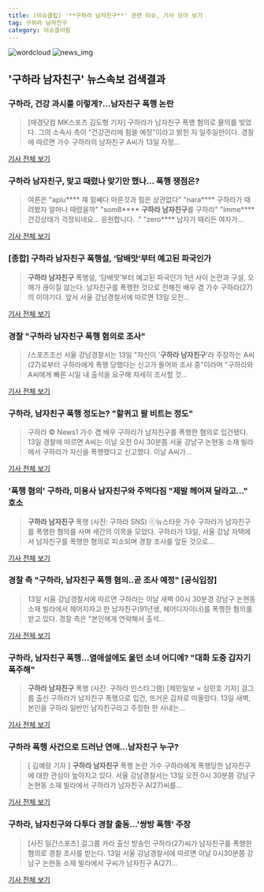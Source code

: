 ```yaml
---
title: (이슈클립) '**구하라 남자친구**' 관련 이슈, 기사 모아 보기
tag: 구하라 남자친구
category: 이슈클리핑
---
```

![wordcloud](https://s3.ap-northeast-2.amazonaws.com/lyrics101-wordcloud/2018-09-13-1536816683.png)
![news_img](https://user-images.githubusercontent.com/42597476/44507050-1206f400-a6e4-11e8-8d98-7ffbfebb353f.png)
## **'**구하라 남자친구**'** 뉴스속보 검색결과
### 구하라, 건강 과시를 이렇게?…남자친구 폭행 논란

>[매경닷컴 MK스포츠 김도형 기자] 구하라가 남자친구 폭행 혐의로 물의를 빚었다. 그의 소속사 측이 “건강관리에 힘쓸 예정”이라고 밝힌 지 일주일만이다. 경찰에 따르면 가수 구하라의 남자친구 A씨가 13일 자정...

<a href="http://sports.mk.co.kr/view.php?year=2018&no=578246" target="_blank">기사 전체 보기</a>

### **구하라 남자친구**, 맞고 때렸나 맞기만 했나… 폭행 쟁점은?

>여론은 "aplu**** 쟤 힘쎄다 마른것과 힘은 상관없다" "nara**** 구하라가 때려봤자 얼마나 때렸을까" "som8**** **구하라 남자친구**를 구하라" "imme**** 건강상태가 걱정되네요... 응원합니다. ." "zero**** 남자가 때리든 여자가...

<a href="http://www.nbnnews.co.kr/news/articleView.html?idxno=177286" target="_blank">기사 전체 보기</a>

### [종합] **구하라 남자친구** 폭행설, ‘담배맛’부터 예고된 파국인가

>**구하라 남자친구** 폭행설, ‘담배맛’부터 예고된 파국인가 1년 사이 논란과 구설, 오해가 끊이질 않는다. 남자친구를 폭행한 것으로 전해진 배우 겸 가수 구하라(27)의 이야기다. 앞서 서울 강남경찰서에 따르면 13일 오전...

<a href="http://sports.donga.com/3/all/20180913/91986675/2" target="_blank">기사 전체 보기</a>

### 경찰 "**구하라 남자친구** 폭행 혐의로 조사"

>/스포츠조선 서울 강남경찰서는 13일 "자신이 ‘**구하라 남자친구**’라 주장하는 A씨(27)로부터 구하라에게 폭행 당했다는 신고가 들어와 조사 중"이라며 "구하라와 A씨에게 빠른 시일 내 출석을 요구해 자세히 조사할 것...

<a href="http://news.chosun.com/site/data/html_dir/2018/09/13/2018091300970.html?utm_source=naver&utm_medium=original&utm_campaign=news" target="_blank">기사 전체 보기</a>

### 구하라, 남자친구 폭행 정도는? "할퀴고 팔 비트는 정도"

>구하라 © News1 가수 겸 배우 구하라가 남자친구를 폭행한 혐의로 입건됐다. 13일 경찰에 따르면 A씨는 이날 오전 0시 30분쯤 서울 강남구 논현동 소재 빌라에서 구하라가 자신을 폭행했다고 신고했다. 이날 A씨가...

<a href="http://news1.kr/articles/?3425574" target="_blank">기사 전체 보기</a>

### '폭행 혐의' 구하라, 미용사 남자친구와 주먹다짐 "제발 헤어져 달라고…" 호소

>**구하라 남자친구** 폭행 (사진: 구하라 SNS) ⓒ뉴스타운 가수 구하라가 남자친구를 폭행한 혐의를 사며 세간의 이목을 모았다. 구하라가 13일, 서울 강남 자택에서 남자친구를 폭행한 혐의로 피소되며 경찰 조사를 앞둔 것으로...

<a href="http://www.newstown.co.kr/news/articleView.html?idxno=340411" target="_blank">기사 전체 보기</a>

### 경찰 측 "구하라, 남자친구 폭행 혐의..곧 조사 예정" [공식입장]

>13일 서울 강남경찰서에 따르면 구하라는 이날 새벽 00시 30분경 강남구 논현동 소재 빌라에서 헤어지자고 한 남자친구(91년생, 헤어디자이너)를 폭행한 혐의를 받고 있다.   경찰 측은 "본인에게 연락해서 출석...

<a href="http://www.osen.co.kr/article/G1110988261" target="_blank">기사 전체 보기</a>

### 구하라, 남자친구 폭행…열애설에도 울던 소녀 어디에? "대화 도중 갑자기 폭주해"

>**구하라 남자친구** 폭행 (사진: 구하라 인스타그램) [제민일보 = 심민호 기자] 걸그룹 출신 구하라가 남자친구 폭행으로 입건, 뜨거운 감자로 떠올랐다. 13일 새벽, 본인을 구하라 일반인 남자친구라고 주장한 한 사내는...

<a href="http://www.jemin.com/news/articleView.html?idxno=538863" target="_blank">기사 전체 보기</a>

### 구하라 폭행 사건으로 드러난 연애…남자친구 누구?

>[ 김예랑 기자 ] **구하라 남자친구** 폭행 논란 가수 구하라에게 폭행당한 남자친구에 대한 관심이 높아지고 있다. 서울 강남경찰서는 13일 오전 0시 30분쯤 강남구 논현동 소재 빌라에서 구하라가 남자친구 A(27)씨를...

<a href="http://news.hankyung.com/article/201809130520H" target="_blank">기사 전체 보기</a>

### 구하라, 남자친구와 다투다 경찰 출동…'쌍방 폭행' 주장

>[사진 일간스포츠] 걸그룹 카라 출신 방송인 구하라(27)씨가 남자친구를 폭행한 혐의로 경찰 조사를 받는다. 13일 서울 강남경찰서에 따르면 이날 0시30분쯤 강남구 논현동 소재 빌라에서 구씨가 남자친구 A(27)...

<a href="http://news.joins.com/article/olink/22559005" target="_blank">기사 전체 보기</a>


